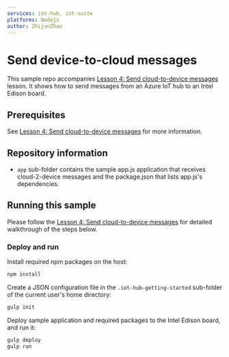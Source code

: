 ```yaml
---
services: iot-hub, iot-suite
platforms: Nodejs
author: ZhijunZhao
---
```


# Send device-to-cloud messages
This sample repo accompanies [Lesson 4: Send cloud-to-device messages](https://docs.microsoft.com/en-us/azure/iot-hub/iot-hub-intel-edison-kit-node-lesson4-send-cloud-to-device-messages) lesson. It shows how to send messages from an Azure IoT hub to an Intel Edison board.

## Prerequisites
See [Lesson 4: Send cloud-to-device messages](https://docs.microsoft.com/en-us/azure/iot-hub/iot-hub-intel-edison-kit-node-lesson4-send-cloud-to-device-messages) for more information.

## Repository information
- `app` sub-folder contains the sample app.js application that receives cloud-2-device messages and the package.json that lists app.js's dependencies.

## Running this sample
Please follow the [Lesson 4: Send cloud-to-device messages](https://docs.microsoft.com/en-us/azure/iot-hub/iot-hub-intel-edison-kit-node-lesson4-send-cloud-to-device-messages) for detailed walkthrough of the steps below.

### Deploy and run

Install required npm packages on the host:
```bash
npm install
```
Create a JSON configuration file in the `.iot-hub-getting-started` sub-folder of the current user's home directory:
```bash
gulp init
```

Deploy sample application and required packages to the Intel Edison board, and run it:
```bash
gulp deploy
gulp run
```
